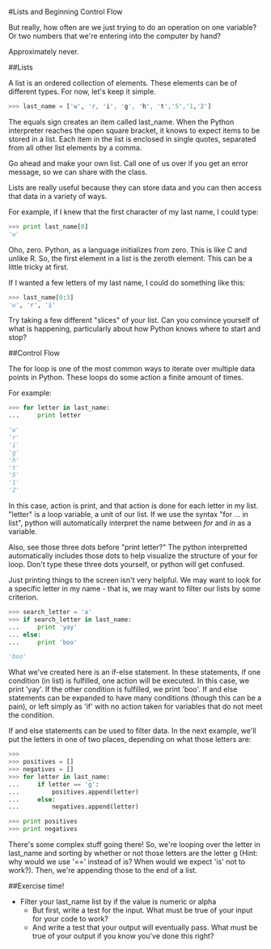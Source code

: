 #Lists and Beginning Control Flow

But really, how often are we just trying to do an operation on one variable? Or two numbers that we're entering into the computer by hand?

Approximately never.

##Lists

A list is an ordered collection of elements. These elements can be of different types. For now, let's keep it simple.


```python
>>> last_name = ['w', 'r, 'i', 'g', 'h', 't','5','1,'2']
```

The equals sign creates an item called last_name. When the Python interpreter reaches the open square bracket, it knows to expect items to be stored in a list. Each item in the list is enclosed in single quotes, separated from all other list elements by a comma.

Go ahead and make your own list. Call one of us over if you get an error message, so we can share with the class.

Lists are really useful because they can store data and you can then access that data in a variety of ways.

For example, if I knew that the first character of my last name, I could type:

```python
>>> print last_name[0]
'w'
```

Oho, zero. Python, as a language initializes from zero. This is like C and unlike R. So, the first element in a list is the zeroth element. This can be a little tricky at first.

If I wanted a few letters of my last name, I could do something like this:

```python
>>> last_name[0:3]
'w', 'r', 'i'
```

Try taking a few different "slices" of your list. Can you convince yourself of what is happening, particularly about how Python knows where to start and stop?

##Control Flow

The for loop is one of the most common ways to iterate over multiple data points in Python. These loops do some action a finite amount of times.

For example:

```python
>>> for letter in last_name:
...     print letter

'w'
'r'
'i'
'g'
'h'
't'
'5'
'1'
'2'
```

In this case, action is print, and that action is done for each letter in my list. "letter" is a loop variable, a unit of our list. If we use the syntax "for ... in list", python will automatically interpret the name between _for_ and _in_ as a variable.

Also, see those three dots before "print letter?" The python interpretted automatically includes those dots to help visualize the structure of your for loop. Don't type these three dots yourself, or python will get confused.



Just printing things to the screen isn't very helpful. We may want to look for a specific letter in my name - that is, we may want to filter our lists by some criterion.

```python
>>> search_letter = 'a'
>>> if search_letter in last_name:
...     print 'yay'
... else:
...     print 'boo'

'boo'
```


What we've created here is an if-else statement. In these statements, if one condition (in list) is fulfilled, one action will be executed. In this case, we print 'yay'. If the other condition is fulfilled, we print 'boo'. If and else statements can be expanded to have many conditions (though this can be a pain), or left simply as 'if' with no action taken for variables that do not meet the condition.

If and else statements can be used to filter data. In the next example, we'll put the letters in one of two places, depending on what those letters are:

```python
>>> 
>>> positives = []
>>> negatives = []
>>> for letter in last_name:
...     if letter == 'g':
...         positives.append(letter)
...     else:
...         negatives.append(letter)

>>> print positives
>>> print negatives
```


There's some complex stuff going there! So, we're looping over the letter in last_name and sorting by whether or not those letters are the letter g (Hint: why would we use '==' instead of is? When would we expect 'is' not to work?). Then, we're appending those to the end of a list.

##Exercise time!

+ Filter your last_name list by if the value is numeric or alpha
    + But first, write a test for the input. What must be true of your input for your code to work?
    + And write a test that your output will eventually pass. What must be true of your output if you know you've done this right?

 
